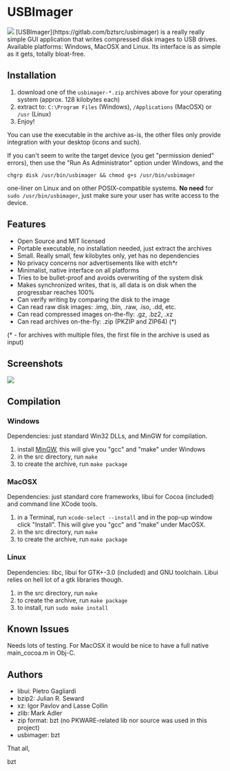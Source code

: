 USBImager
=========

<img src="https://gitlab.com/bztsrc/usbimager/raw/master/src/misc/icon32.png">
[USBImager](https://gitlab.com/bztsrc/usbimager) is a really really simple GUI application that writes compressed disk images to USB drives.
Available platforms: Windows, MacOSX and Linux. Its interface is as simple as it gets, totally bloat-free.

Installation
------------

1. download one of the `usbimager-*.zip` archives above for your operating system (approx. 128 kilobytes each)
2. extract to: `C:\Program Files` (Windows), `/Applications` (MacOSX) or `/usr` (Linux)
3. Enjoy!

You can use the executable in the archive as-is, the other files only provide integration with your desktop (icons and such).

If you can't seem to write the target device (you get "permission denied" errors), then use the "Run As Administrator" option under Windows, and the
```
chgrp disk /usr/bin/usbimager && chmod g+s /usr/bin/usbimager
```
one-liner on Linux and on other POSIX-compatible systems. __No need__ for `sudo /usr/bin/usbimager`, just make sure your user has write access to the device.

Features
--------

- Open Source and MIT licensed
- Portable executable, no installation needed, just extract the archives
- Small. Really small, few kilobytes only, yet has no dependencies
- No privacy concerns nor advertisements like with etch*r
- Minimalist, native interface on all platforms
- Tries to be bullet-proof and avoids overwriting of the system disk
- Makes synchronized writes, that is, all data is on disk when the progressbar reaches 100%
- Can verify writing by comparing the disk to the image
- Can read raw disk images: .img, .bin, .raw, .iso, .dd, etc.
- Can read compressed images on-the-fly: .gz, .bz2, .xz
- Can read archives on-the-fly: .zip (PKZIP and ZIP64) (*)

(* - for archives with multiple files, the first file in the archive is used as input)

Screenshots
-----------

<img src="https://gitlab.com/bztsrc/usbimager/raw/master/usbimager.png">

Compilation
-----------

### Windows

Dependencies: just standard Win32 DLLs, and MinGW for compilation.

1. install [MinGW](https://osdn.net/projects/mingw/releases), this will give you "gcc" and "make" under Windows
2. in the src directory, run `make`
3. to create the archive, run `make package`

### MacOSX

Dependencies: just standard core frameworks, libui for Cocoa (included) and command line XCode tools.

1. in a Terminal, run `xcode-select --install` and in the pop-up window click "Install". This will give you "gcc" and "make" under MacOSX.
2. in the src directory, run `make`
3. to create the archive, run `make package`

### Linux

Dependencies: libc, libui for GTK+-3.0 (included) and GNU toolchain. Libui relies on hell lot of a gtk libraries though.

1. in the src directory, run `make`
2. to create the archive, run `make package`
3. to install, run `sudo make install`

Known Issues
------------

Needs lots of testing. For MacOSX it would be nice to have a full native main_cocoa.m in Obj-C.

Authors
-------

- libui: Pietro Gagliardi
- bzip2: Julian R. Seward
- xz: Igor Pavlov and Lasse Collin
- zlib: Mark Adler
- zip format: bzt (no PKWARE-related lib nor source was used in this project)
- usbimager: bzt

That all,

bzt
